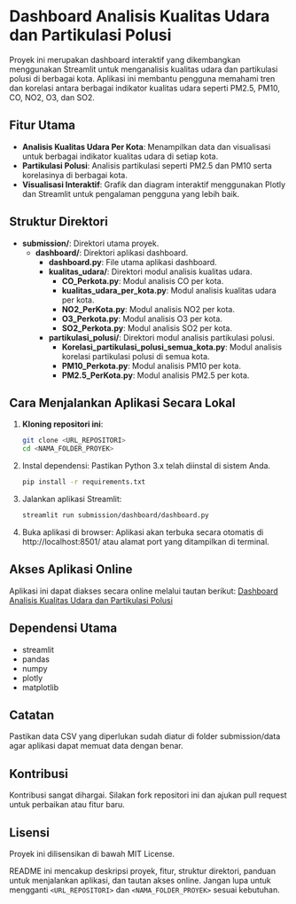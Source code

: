 # Dashboard Analisis Kualitas Udara dan Partikulasi Polusi

Proyek ini merupakan dashboard interaktif yang dikembangkan menggunakan Streamlit untuk menganalisis kualitas udara dan partikulasi polusi di berbagai kota. Aplikasi ini membantu pengguna memahami tren dan korelasi antara berbagai indikator kualitas udara seperti PM2.5, PM10, CO, NO2, O3, dan SO2.

## Fitur Utama
- **Analisis Kualitas Udara Per Kota**: Menampilkan data dan visualisasi untuk berbagai indikator kualitas udara di setiap kota.
- **Partikulasi Polusi**: Analisis partikulasi seperti PM2.5 dan PM10 serta korelasinya di berbagai kota.
- **Visualisasi Interaktif**: Grafik dan diagram interaktif menggunakan Plotly dan Streamlit untuk pengalaman pengguna yang lebih baik.

## Struktur Direktori
- **submission/**: Direktori utama proyek.
  - **dashboard/**: Direktori aplikasi dashboard.
    - **dashboard.py**: File utama aplikasi dashboard.
    - **kualitas_udara/**: Direktori modul analisis kualitas udara.
      - **CO_Perkota.py**: Modul analisis CO per kota.
      - **kualitas_udara_per_kota.py**: Modul analisis kualitas udara per kota.
      - **NO2_PerKota.py**: Modul analisis NO2 per kota.
      - **O3_Perkota.py**: Modul analisis O3 per kota.
      - **SO2_Perkota.py**: Modul analisis SO2 per kota.
    - **partikulasi_polusi/**: Direktori modul analisis partikulasi polusi.
      - **Korelasi_partikulasi_polusi_semua_kota.py**: Modul analisis korelasi partikulasi polusi di semua kota.
      - **PM10_Perkota.py**: Modul analisis PM10 per kota.
      - **PM2.5_PerKota.py**: Modul analisis PM2.5 per kota.

## Cara Menjalankan Aplikasi Secara Lokal
1. **Kloning repositori ini**:
   ```bash
   git clone <URL_REPOSITORI>
   cd <NAMA_FOLDER_PROYEK>
2. Instal dependensi: Pastikan Python 3.x telah diinstal di sistem Anda.
   ```bash
   pip install -r requirements.txt
3. Jalankan aplikasi Streamlit:
   ```bash
   streamlit run submission/dashboard/dashboard.py
4. Buka aplikasi di browser: Aplikasi akan terbuka secara otomatis di http://localhost:8501/ atau alamat port yang ditampilkan di terminal.

## Akses Aplikasi Online
Aplikasi ini dapat diakses secara online melalui tautan berikut: [Dashboard Analisis Kualitas Udara dan Partikulasi Polusi](https://brwnl49nw6tupgn6j3pqlb.streamlit.app/)

## Dependensi Utama
- streamlit
- pandas
- numpy
- plotly
- matplotlib

## Catatan
Pastikan data CSV yang diperlukan sudah diatur di folder submission/data agar aplikasi dapat memuat data dengan benar.

## Kontribusi
Kontribusi sangat dihargai. Silakan fork repositori ini dan ajukan pull request untuk perbaikan atau fitur baru.

## Lisensi
Proyek ini dilisensikan di bawah MIT License.

README ini mencakup deskripsi proyek, fitur, struktur direktori, panduan untuk menjalankan aplikasi, dan tautan akses online. Jangan lupa untuk mengganti `<URL_REPOSITORI>` dan `<NAMA_FOLDER_PROYEK>` sesuai kebutuhan.
